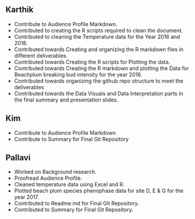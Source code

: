 
## Karthik 
* Contribute to Audience Profile Markdown.
* Contributed to creating the R scripts required to clean the document.
* Contributed to cleaning the Temperature data for the Year 2016 and 2018.
* Contributed towards Creating and organizing the R markdown files in different deliverables.
* Contributed towards Creating the R scripts for Plotting the data.
* Contributed towards Creating the R markdown and plotting the Data for Beachplum breaking bud intensity for the year 2016.
* Contributed towards organizing the github repo structure to meet the deliverables
* Contributed towards the Data Visuals and Data Interpretation parts in the final summary and presentation slides.

## Kim 
* Contribute to Audience Profile Markdown 
* Contribute to Summary for Final Git Repository  


## Pallavi 
* Worked on Background research.
* Proofread Audience Profile.
* Cleaned temperature data using Excel and R.
* Plotted beach plum species phenophase data for site D, E & G for the year 2017.
* Contributed to Readme.md for Final Git Repository.
* Contributed to Summary for Final Git Repository.
